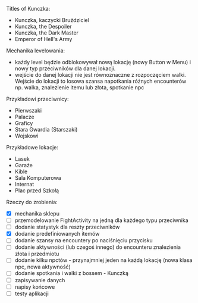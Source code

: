Titles of Kunczka:
- Kunczka, kaczycki Bruździciel
- Kunczka, the Despoiler
- Kunczka, the Dark Master
- Emperor of Hell's Army

Mechanika levelowania:
- każdy level będzie odblokowywał nową lokację (nowy Button w Menu) i nowy typ przeciwników dla danej lokacji. 
- wejście do danej lokacji nie jest równoznaczne z rozpoczęciem walki. Wejście do lokacji to losowa szansa napotkania różnych encounterów np. walka, znalezienie itemu lub złota, spotkanie npc

Przykładowi przeciwnicy:
- Pierwszaki
- Palacze
- Graficy
- Stara Gwardia (Starszaki)
- Wojskowi

Przykładowe lokacje:
- Lasek
- Garaże
- Kible
- Sala Komputerowa
- Internat
- Plac przed Szkołą

Rzeczy do zrobienia:
- [x] mechanika sklepu
- [ ] przemodelowanie FightActivity na jedną dla każdego typu przeciwnika
- [ ] dodanie statystyk dla reszty przeciwników 
- [x] dodanie predefiniowanych itemów
- [ ] dodanie szansy na encountery po naciśnięciu przycisku
- [ ] dodanie aktywności (lub czegoś innego) do encounteru znalezienia złota i przedmiotu 
- [ ] dodanie kilku npctów - przynajmniej jeden na każdą lokację (nowa klasa npc, nowa aktywność) 
- [ ] dodanie spotkania i walki z bossem - Kunczką
- [ ] zapisywanie danych
- [ ] napisy końcowe
- [ ] testy aplikacji
